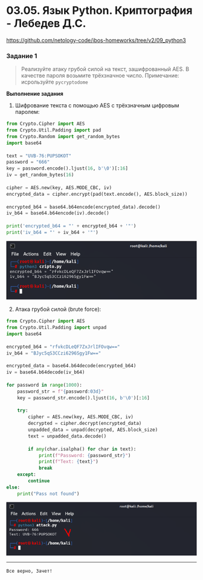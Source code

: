 # 03.05. Язык Python. Криптография - Лебедев Д.С.
https://github.com/netology-code/ibos-homeworks/tree/v2/09_python3
### Задание 1
> Реализуйте атаку грубой силой на текст, зашифрованный AES. В качестве пароля возьмите трёхзначное число. Примечание: исрользуйте `pycryptodome`

**Выполнение задания**

1. Шифрование текста с помощью AES с трёхзначным цифровым паролем:

```python
from Crypto.Cipher import AES
from Crypto.Util.Padding import pad
from Crypto.Random import get_random_bytes
import base64

text = "UVB-76:PUPSOKOT"
password = "666"
key = password.encode().ljust(16, b'\0')[:16]
iv = get_random_bytes(16)

cipher = AES.new(key, AES.MODE_CBC, iv)
encrypted_data = cipher.encrypt(pad(text.encode(), AES.block_size))

encrypted_b64 = base64.b64encode(encrypted_data).decode()
iv_b64 = base64.b64encode(iv).decode()

print('encrypted_b64 = "' + encrypted_b64 + '"')
print('iv_b64 = "' + iv_b64 + '"')
```

![](_att/040305/040305-01.png)  

2. Атака грубой силой (brute force):

```python
from Crypto.Cipher import AES
from Crypto.Util.Padding import unpad
import base64

encrypted_b64 = "rfvkcDLeQF7ZxJrlIFOvqw=="
iv_b64 = "BJyc5qS3CCzi6296Sgy1Fw=="

encrypted_data = base64.b64decode(encrypted_b64)
iv = base64.b64decode(iv_b64)

for password in range(1000):
    password_str = f"{password:03d}"
    key = password_str.encode().ljust(16, b'\0')[:16]
    
    try:
        cipher = AES.new(key, AES.MODE_CBC, iv)
        decrypted = cipher.decrypt(encrypted_data)
        unpadded_data = unpad(decrypted, AES.block_size)
        text = unpadded_data.decode()
        
        if any(char.isalpha() for char in text):
            print(f"Password: {password_str}")
            print(f"Text: {text}")
            break
    except:
        continue
else:
    print("Pass not found")
```

![](_att/040305/040305-02.png)  

---
```
Все верно, Зачет!
```